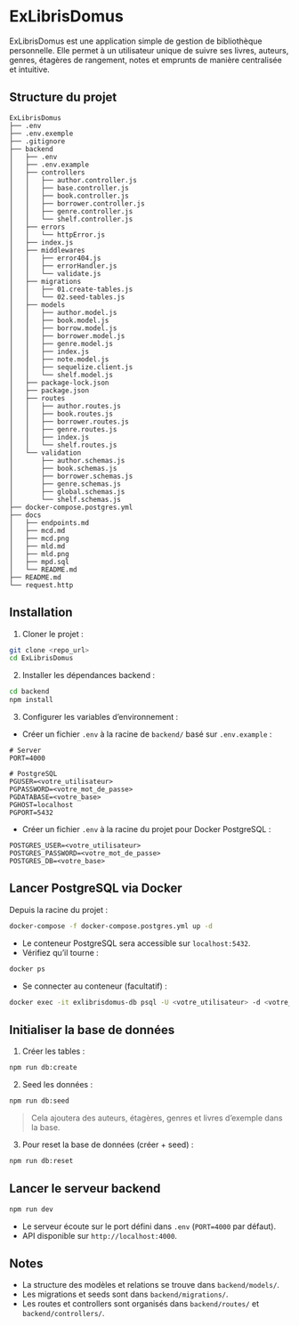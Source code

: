# ExLibrisDomus

ExLibrisDomus est une application simple de gestion de bibliothèque personnelle. Elle permet à un utilisateur unique de suivre ses livres, auteurs, genres, étagères de rangement, notes et emprunts de manière centralisée et intuitive.

## Structure du projet

```
ExLibrisDomus
├── .env
├── .env.exemple
├── .gitignore
├── backend
│   ├── .env
│   ├── .env.example
│   ├── controllers
│   │   ├── author.controller.js
│   │   ├── base.controller.js
│   │   ├── book.controller.js
│   │   ├── borrower.controller.js
│   │   ├── genre.controller.js
│   │   └── shelf.controller.js
│   ├── errors
│   │   └── httpError.js
│   ├── index.js
│   ├── middlewares
│   │   ├── error404.js
│   │   ├── errorHandler.js
│   │   └── validate.js
│   ├── migrations
│   │   ├── 01.create-tables.js
│   │   └── 02.seed-tables.js
│   ├── models
│   │   ├── author.model.js
│   │   ├── book.model.js
│   │   ├── borrow.model.js
│   │   ├── borrower.model.js
│   │   ├── genre.model.js
│   │   ├── index.js
│   │   ├── note.model.js
│   │   ├── sequelize.client.js
│   │   └── shelf.model.js
│   ├── package-lock.json
│   ├── package.json
│   ├── routes
│   │   ├── author.routes.js
│   │   ├── book.routes.js
│   │   ├── borrower.routes.js
│   │   ├── genre.routes.js
│   │   ├── index.js
│   │   └── shelf.routes.js
│   └── validation
│       ├── author.schemas.js
│       ├── book.schemas.js
│       ├── borrower.schemas.js
│       ├── genre.schemas.js
│       ├── global.schemas.js
│       └── shelf.schemas.js
├── docker-compose.postgres.yml
├── docs
│   ├── endpoints.md
│   ├── mcd.md
│   ├── mcd.png
│   ├── mld.md
│   ├── mld.png
│   ├── mpd.sql
│   └── README.md
├── README.md
└── request.http
```

## Installation

1. Cloner le projet :

```bash
git clone <repo_url>
cd ExLibrisDomus
```

2. Installer les dépendances backend :

```bash
cd backend
npm install
```

3. Configurer les variables d’environnement :

* Créer un fichier `.env` à la racine de `backend/` basé sur `.env.example` :

```
# Server
PORT=4000

# PostgreSQL
PGUSER=<votre_utilisateur>
PGPASSWORD=<votre_mot_de_passe>
PGDATABASE=<votre_base>
PGHOST=localhost
PGPORT=5432
```

* Créer un fichier `.env` à la racine du projet pour Docker PostgreSQL :

```
POSTGRES_USER=<votre_utilisateur>
POSTGRES_PASSWORD=<votre_mot_de_passe>
POSTGRES_DB=<votre_base>
```

## Lancer PostgreSQL via Docker

Depuis la racine du projet :

```bash
docker-compose -f docker-compose.postgres.yml up -d
```

* Le conteneur PostgreSQL sera accessible sur `localhost:5432`.
* Vérifiez qu’il tourne :

```bash
docker ps
```

* Se connecter au conteneur (facultatif) :

```bash
docker exec -it exlibrisdomus-db psql -U <votre_utilisateur> -d <votre_base>
```

## Initialiser la base de données

1. Créer les tables :

```bash
npm run db:create
```

2. Seed les données :

```bash
npm run db:seed
```

> Cela ajoutera des auteurs, étagères, genres et livres d’exemple dans la base.

3. Pour reset la base de données (créer + seed) :

```bash
npm run db:reset
```

## Lancer le serveur backend

```bash
npm run dev
```

* Le serveur écoute sur le port défini dans `.env` (`PORT=4000` par défaut).
* API disponible sur `http://localhost:4000`.

## Notes

* La structure des modèles et relations se trouve dans `backend/models/`.
* Les migrations et seeds sont dans `backend/migrations/`.
* Les routes et controllers sont organisés dans `backend/routes/` et `backend/controllers/`.

